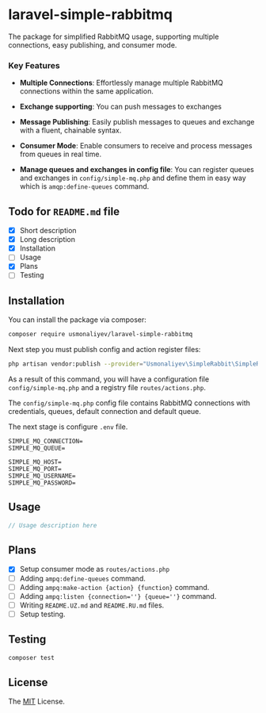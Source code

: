 # laravel-simple-rabbitmq

The package for simplified RabbitMQ usage, supporting multiple connections, easy publishing, and consumer mode.

### Key Features

- **Multiple Connections**: Effortlessly manage multiple RabbitMQ connections within the same application.

- **Exchange supporting**: You can push messages to exchanges

- **Message Publishing**: Easily publish messages to queues and exchange with a fluent, chainable syntax.

- **Consumer Mode**: Enable consumers to receive and process messages from queues in real time.

- **Manage queues and exchanges in config file**: You can register queues and exchanges in `config/simple-mq.php` and
  define them in easy way which is `amqp:define-queues` command.

## Todo for `README.md` file

- [x] Short description
- [x] Long description
- [x] Installation
- [ ] Usage
- [x] Plans
- [ ] Testing

## Installation

You can install the package via composer:

```bash
composer require usmonaliyev/laravel-simple-rabbitmq
```

Next step you must publish config and action register files:

```bash
php artisan vendor:publish --provider="Usmonaliyev\SimpleRabbit\SimpleRabbitMQServiceProvider"
```

As a result of this command, you will have a configuration file `config/simple-mq.php` and a registry file
`routes/actions.php`.

The `config/simple-mq.php` config file contains RabbitMQ connections with credentials, queues, default connection and
default queue.

The next stage is configure `.env` file.

```.dotenv
SIMPLE_MQ_CONNECTION=
SIMPLE_MQ_QUEUE=

SIMPLE_MQ_HOST=
SIMPLE_MQ_PORT=
SIMPLE_MQ_USERNAME=
SIMPLE_MQ_PASSWORD=
```

## Usage

```php
// Usage description here
```

## Plans

- [x] Setup consumer mode as `routes/actions.php`
- [ ] Adding `ampq:define-queues` command.
- [ ] Adding `ampq:make-action {action} {function}` command.
- [ ] Adding `ampq:listen {connection=''} {queue=''}` command.
- [ ] Writing `README.UZ.md` and `README.RU.md` files.
- [ ] Setup testing.

## Testing

```bash
composer test
```

## License

The [MIT](LICENSE.md) License.